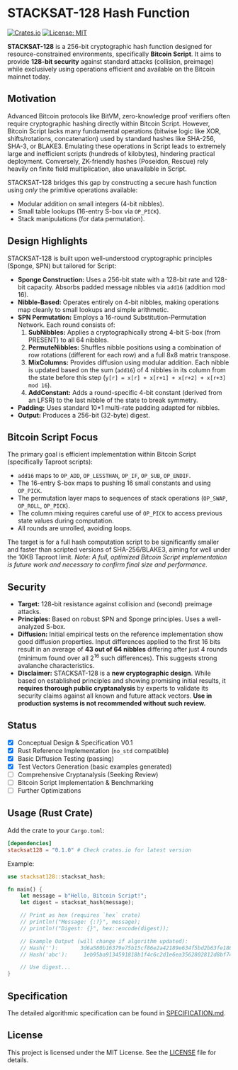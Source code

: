 # STACKSAT-128 Hash Function

[![Crates.io](https://img.shields.io/crates/v/stacksat128.svg)](https://crates.io/crates/stacksat128)
[![License: MIT](https://img.shields.io/badge/License-MIT-yellow.svg)](https://opensource.org/licenses/MIT)

**STACKSAT-128** is a 256-bit cryptographic hash function designed for resource-constrained environments, specifically **Bitcoin Script**. It aims to provide **128-bit security** against standard attacks (collision, preimage) while exclusively using operations efficient and available on the Bitcoin mainnet today.

## Motivation

Advanced Bitcoin protocols like BitVM, zero-knowledge proof verifiers often require cryptographic hashing directly within Bitcoin Script. However, Bitcoin Script lacks many fundamental operations (bitwise logic like XOR, shifts/rotations, concatenation) used by standard hashes like SHA-256, SHA-3, or BLAKE3. Emulating these operations in Script leads to extremely large and inefficient scripts (hundreds of kilobytes), hindering practical deployment. Conversely, ZK-friendly hashes (Poseidon, Rescue) rely heavily on finite field multiplication, also unavailable in Script.

STACKSAT-128 bridges this gap by constructing a secure hash function using _only_ the primitive operations available:

- Modular addition on small integers (4-bit nibbles).
- Small table lookups (16-entry S-box via `OP_PICK`).
- Stack manipulations (for data permutation).

## Design Highlights

STACKSAT-128 is built upon well-understood cryptographic principles (Sponge, SPN) but tailored for Script:

- **Sponge Construction:** Uses a 256-bit state with a 128-bit rate and 128-bit capacity. Absorbs padded message nibbles via `add16` (addition mod 16).
- **Nibble-Based:** Operates entirely on 4-bit nibbles, making operations map cleanly to small lookups and simple arithmetic.
- **SPN Permutation:** Employs a 16-round Substitution-Permutation Network. Each round consists of:
  1. **SubNibbles:** Applies a cryptographically strong 4-bit S-box (from PRESENT) to all 64 nibbles.
  2. **PermuteNibbles:** Shuffles nibble positions using a combination of row rotations (different for each row) and a full 8x8 matrix transpose.
  3. **MixColumns:** Provides diffusion using modular addition. Each nibble is updated based on the sum (`add16`) of 4 nibbles in its column from the state before this step (`y[r] = x[r] + x[r+1] + x[r+2] + x[r+3] mod 16`).
  4. **AddConstant:** Adds a round-specific 4-bit constant (derived from an LFSR) to the last nibble of the state to break symmetry.
- **Padding:** Uses standard 10\*1 multi-rate padding adapted for nibbles.
- **Output:** Produces a 256-bit (32-byte) digest.

## Bitcoin Script Focus

The primary goal is efficient implementation within Bitcoin Script (specifically Taproot scripts):

- `add16` maps to `OP_ADD`, `OP_LESSTHAN`, `OP_IF`, `OP_SUB`, `OP_ENDIF`.
- The 16-entry S-box maps to pushing 16 small constants and using `OP_PICK`.
- The permutation layer maps to sequences of stack operations (`OP_SWAP`, `OP_ROLL`, `OP_PICK`).
- The column mixing requires careful use of `OP_PICK` to access previous state values during computation.
- All rounds are unrolled, avoiding loops.

The target is for a full hash computation script to be significantly smaller and faster than scripted versions of SHA-256/BLAKE3, aiming for well under the 10KB Taproot limit. _Note: A full, optimized Bitcoin Script implementation is future work and necessary to confirm final size and performance._

## Security

- **Target:** 128-bit resistance against collision and (second) preimage attacks.
- **Principles:** Based on robust SPN and Sponge principles. Uses a well-analyzed S-box.
- **Diffusion:** Initial empirical tests on the reference implementation show good diffusion properties. Input differences applied to the first 16 bits result in an average of **43 out of 64 nibbles** differing after just 4 rounds (minimum found over all $2^{16}$ such differences). This suggests strong avalanche characteristics.
- **Disclaimer:** STACKSAT-128 is a **new cryptographic design**. While based on established principles and showing promising initial results, it **requires thorough public cryptanalysis** by experts to validate its security claims against all known and future attack vectors. **Use in production systems is not recommended without such review.**

## Status

- [x] Conceptual Design & Specification V0.1
- [x] Rust Reference Implementation (`no_std` compatible)
- [x] Basic Diffusion Testing (passing)
- [x] Test Vectors Generation (basic examples generated)
- [ ] Comprehensive Cryptanalysis (Seeking Review)
- [ ] Bitcoin Script Implementation & Benchmarking
- [ ] Further Optimizations

## Usage (Rust Crate)

Add the crate to your `Cargo.toml`:

```toml
[dependencies]
stacksat128 = "0.1.0" # Check crates.io for latest version
```

Example:

```rust
use stacksat128::stacksat_hash;

fn main() {
    let message = b"Hello, Bitcoin Script!";
    let digest = stacksat_hash(message);

    // Print as hex (requires `hex` crate)
    // println!("Message: {:?}", message);
    // println!("Digest: {}", hex::encode(digest));

    // Example Output (will change if algorithm updated):
    // Hash(''):       3d6a580b16379e75b15cf86e2a42189e634f5bd2b63fe18658891a24005f8dc0
    // Hash('abc'):     1eb95ba9134591818b1f4c6c2d1e6ea3562802812d8bf744f90ac513075db275

    // Use digest...
}
```

## Specification

The detailed algorithmic specification can be found in [SPECIFICATION.md](SPECIFICATION.md).

## License

This project is licensed under the MIT License. See the [LICENSE](LICENSE) file for details.
